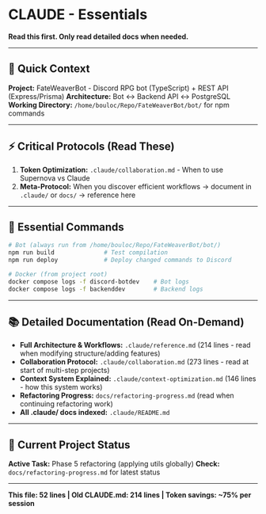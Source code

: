 # CLAUDE - Essentials

**Read this first. Only read detailed docs when needed.**

---

## 🎯 Quick Context

**Project:** FateWeaverBot - Discord RPG bot (TypeScript) + REST API (Express/Prisma)
**Architecture:** Bot ↔ Backend API ↔ PostgreSQL
**Working Directory:** `/home/bouloc/Repo/FateWeaverBot/bot/` for npm commands

---

## ⚡ Critical Protocols (Read These)

1. **Token Optimization:** `.claude/collaboration.md` - When to use Supernova vs Claude
2. **Meta-Protocol:** When you discover efficient workflows → document in `.claude/` or `docs/` → reference here

---

## 🔧 Essential Commands

```bash
# Bot (always run from /home/bouloc/Repo/FateWeaverBot/bot/)
npm run build              # Test compilation
npm run deploy             # Deploy changed commands to Discord

# Docker (from project root)
docker compose logs -f discord-botdev    # Bot logs
docker compose logs -f backenddev        # Backend logs
```

---

## 📚 Detailed Documentation (Read On-Demand)

- **Full Architecture & Workflows:** `.claude/reference.md` (214 lines - read when modifying structure/adding features)
- **Collaboration Protocol:** `.claude/collaboration.md` (273 lines - read at start of multi-step projects)
- **Context System Explained:** `.claude/context-optimization.md` (146 lines - how this system works)
- **Refactoring Progress:** `docs/refactoring-progress.md` (read when continuing refactoring work)
- **All .claude/ docs indexed:** `.claude/README.md`

---

## 🎯 Current Project Status

**Active Task:** Phase 5 refactoring (applying utils globally)
**Check:** `docs/refactoring-progress.md` for latest status

---

**This file: 52 lines | Old CLAUDE.md: 214 lines | Token savings: ~75% per session**

